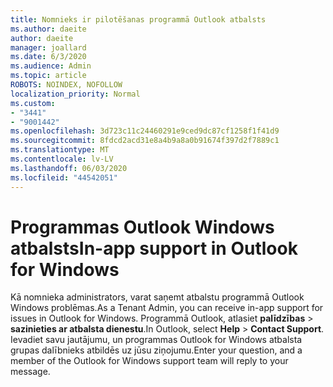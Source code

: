```yaml
---
title: Nomnieks ir pilotēšanas programmā Outlook atbalsts
ms.author: daeite
author: daeite
manager: joallard
ms.date: 6/3/2020
ms.audience: Admin
ms.topic: article
ROBOTS: NOINDEX, NOFOLLOW
localization_priority: Normal
ms.custom:
- "3441"
- "9001442"
ms.openlocfilehash: 3d723c11c24460291e9ced9dc87cf1258f1f41d9
ms.sourcegitcommit: 8fdcd2acd31e8a4b9a8a0b91674f397d2f7889c1
ms.translationtype: MT
ms.contentlocale: lv-LV
ms.lasthandoff: 06/03/2020
ms.locfileid: "44542051"
---
```

# <a name="in-app-support-in-outlook-for-windows"></a><span data-ttu-id="90300-102">Programmas Outlook Windows atbalsts</span><span class="sxs-lookup"><span data-stu-id="90300-102">In-app support in Outlook for Windows</span></span>

<span data-ttu-id="90300-103">Kā nomnieka administrators, varat saņemt atbalstu programmā Outlook Windows problēmas.</span><span class="sxs-lookup"><span data-stu-id="90300-103">As a Tenant Admin, you can receive in-app support for issues in Outlook for Windows.</span></span> <span data-ttu-id="90300-104">Programmā Outlook, atlasiet **palīdzības**  >  **sazinieties ar atbalsta dienestu**.</span><span class="sxs-lookup"><span data-stu-id="90300-104">In Outlook, select **Help** > **Contact Support**.</span></span> <span data-ttu-id="90300-105">Ievadiet savu jautājumu, un programmas Outlook for Windows atbalsta grupas dalībnieks atbildēs uz jūsu ziņojumu.</span><span class="sxs-lookup"><span data-stu-id="90300-105">Enter your question, and a member of the Outlook for Windows support team will reply to your message.</span></span>